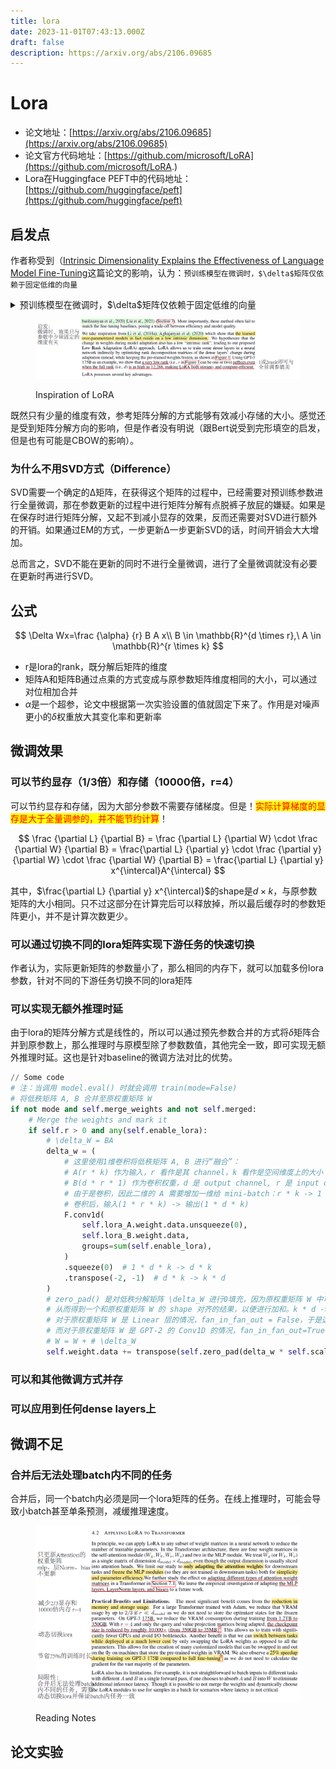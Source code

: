 ```yaml
---
title: lora
date: 2023-11-01T07:43:13.000Z
draft: false
description: https://arxiv.org/abs/2106.09685
---
```


# Lora

* 论文地址：[https://arxiv.org/abs/2106.09685](https://arxiv.org/abs/2106.09685)
* 论文官方代码地址：[https://github.com/microsoft/LoRA](https://github.com/microsoft/LoRA.)
* Lora在Huggingface PEFT中的代码地址：[https://github.com/huggingface/peft](https://github.com/huggingface/peft)

## 启发点

作者称受到（[Intrinsic Dimensionality Explains the Effectiveness of Language Model Fine-Tuning](https://link.zhihu.com/?target=https%3A//arxiv.org/abs/2012.13255)这篇论文的影响，认为：`预训练模型在微调时，$\delta$矩阵仅依赖于固定低维的向量`

<details>

<summary>预训练模型在微调时，$\delta$矩阵仅依赖于固定低维的向量</summary>

We take inspiration from Li et al. (2018a); Aghajanyan et al. (2020) which show that the learned over-parametrized models in fact reside on a low intrinsic dimension.&#x20;

Intrinsic dimension

* Intrinsic的本意是：内在的、固有的。intrinsic dimension在这里应该是说整个大的Δ矩阵只在某些低维固有的方向上起决定性左右，意译为本质维度？

</details>

<figure><img src="../../.gitbook/assets/Image_20240118143535.png" alt=""><figcaption><p>Inspiration of LoRA</p></figcaption></figure>

既然只有少量的维度有效，参考矩阵分解的方式能够有效减小存储的大小。感觉还是受到矩阵分解方向的影响，但是作者没有明说（跟Bert说受到完形填空的启发，但是也有可能是CBOW的影响）。

### 为什么不用SVD方式（Difference）

SVD需要一个确定的Δ矩阵，在获得这个矩阵的过程中，已经需要对预训练参数进行全量微调，那在参数更新的过程中进行矩阵分解有点脱裤子放屁的嫌疑。如果是在保存时进行矩阵分解，又起不到减小显存的效果，反而还需要对SVD进行额外的开销。如果通过EM的方式，一步更新Δ一步更新SVD的话，时间开销会大大增加。

总而言之，SVD不能在更新的同时不进行全量微调，进行了全量微调就没有必要在更新时再进行SVD。

## 公式

$$
\Delta Wx=\frac {\alpha} {r} B A x\\ B \in \mathbb{R}^{d \times r},\ A \in \mathbb{R}^{r \times k}
$$

* r是lora的rank，既分解后矩阵的维度
* 矩阵A和矩阵B通过点乘的方式变成与原参数矩阵维度相同的大小，可以通过对位相加合并
* $\alpha$是一个超参，论文中根据第一次实验设置的值就固定下来了。作用是对噪声更小的$\delta$权重放大其变化率和更新率

## 微调效果

### 可以节约显存（1/3倍）和存储（10000倍，r=4）

可以节约显存和存储，因为大部分参数不需要存储梯度。但是！<mark style="color:red;">实际计算梯度的显存是大于全量调参的，并不能节约计算</mark>！

$$
\frac {\partial L} {\partial B}  = \frac {\partial L} {\partial W} \cdot \frac {\partial W} {\partial B} = \frac{\partial L} {\partial y} \cdot \frac {\partial y} {\partial W} \cdot \frac {\partial W} {\partial B} = \frac{\partial L} {\partial y} x^{\intercal}A^{\intercal}
$$

其中，$\frac{\partial L} {\partial y} x^{\intercal}$的shape是$d \times k$，与原参数矩阵的大小相同。只不过这部分在计算完后可以释放掉，所以最后缓存时的参数矩阵更小，并不是计算次数更少。

### 可以通过切换不同的lora矩阵实现下游任务的快速切换

作者认为，实际更新矩阵的参数量小了，那么相同的内存下，就可以加载多份lora参数，针对不同的下游任务切换不同的lora矩阵

### 可以实现无额外推理时延

由于lora的矩阵分解方式是线性的，所以可以通过预先参数合并的方式将$\delta$矩阵合并到原参数上，那么推理时与原模型除了参数数值，其他完全一致，即可实现无额外推理时延。这也是针对baseline的微调方法对比的优势。

```python
// Some code
# 注：当调用 model.eval() 时就会调用 train(mode=False)
# 将低秩矩阵 A, B 合并至原权重矩阵 W
if not mode and self.merge_weights and not self.merged:
    # Merge the weights and mark it
    if self.r > 0 and any(self.enable_lora):
        # \delta_W = BA
        delta_w = (
            # 这里使用1维卷积将低秩矩阵 A, B 进行“融合”：
            # A(r * k) 作为输入，r 看作是其 channel，k 看作是空间维度上的大小；
            # B(d * r * 1) 作为卷积权重，d 是 output channel, r 是 input channel, 1 是 kernel size(注意B本身就是用1维分组卷积实现的)。
            # 由于是卷积，因此二维的 A 需要增加一维给 mini-batch：r * k -> 1 * r * k。
            # 卷积后，输入(1 * r * k) -> 输出(1 * d * k)
            F.conv1d(
                self.lora_A.weight.data.unsqueeze(0),
                self.lora_B.weight.data,
                groups=sum(self.enable_lora),
            )
            .squeeze(0)  # 1 * d * k -> d * k
            .transpose(-2, -1)  # d * k -> k * d
        )
        # zero_pad() 是对低秩分解矩阵 \delta_W 进行0填充，因为原权重矩阵 W 中可能有些部分没有进行低秩分解，
        # 从而得到一个和原权重矩阵 W 的 shape 对齐的结果，以便进行加和。k * d -> k * D(假设 D 是原权重矩阵 W 的 out features)
        # 对于原权重矩阵 W 是 Linear 层的情况，fan_in_fan_out = False，于是这里会进行 transpose: k * D -> D * k；
        # 而对于原权重矩阵 W 是 GPT-2 的 Conv1D 的情况，fan_in_fan_out=True，于是不需要 transpose，它的 out features 就是放在第二维的
        # W = W + # \delta_W
        self.weight.data += transpose(self.zero_pad(delta_w * self.scaling), not self.fan_in_fan_out)
```

### 可以和其他微调方式并存

### 可以应用到任何dense layers上

## 微调不足

### 合并后无法处理batch内不同的任务

合并后，同一个batch内必须是同一个lora矩阵的任务。在线上推理时，可能会导致小batch甚至单条预测，减缓推理速度。

<figure><img src="../../.gitbook/assets/Image_20240119153643.png" alt=""><figcaption><p>Reading Notes</p></figcaption></figure>

## 论文实验
